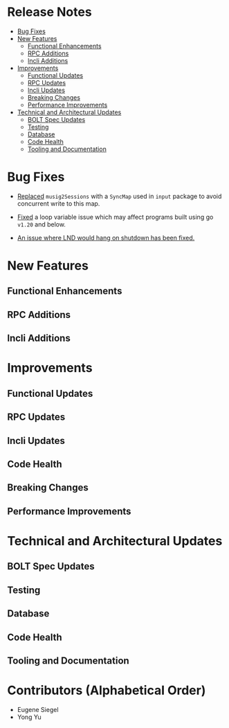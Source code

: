 # Release Notes
- [Bug Fixes](#bug-fixes)
- [New Features](#new-features)
  - [Functional Enhancements](#functional-enhancements)
  - [RPC Additions](#rpc-additions)
  - [lncli Additions](#lncli-additions)
- [Improvements](#improvements)
  - [Functional Updates](#functional-updates)
  - [RPC Updates](#rpc-updates)
  - [lncli Updates](#lncli-updates)
  - [Breaking Changes](#breaking-changes)
  - [Performance Improvements](#performance-improvements)
 - [Technical and Architectural Updates](#technical-and-architectural-updates)
   - [BOLT Spec Updates](#bolt-spec-updates)
   - [Testing](#testing)
   - [Database](#database)
   - [Code Health](#code-health)
   - [Tooling and Documentation](#tooling-and-documentation)

# Bug Fixes

* [Replaced](https://github.com/lightningnetwork/lnd/pull/8224)
  `musig2Sessions` with a `SyncMap` used in `input` package to avoid concurrent
  write to this map.

* [Fixed](https://github.com/lightningnetwork/lnd/pull/8220) a loop variable
  issue which may affect programs built using go `v1.20` and below. 

* [An issue where LND would hang on shutdown has been fixed.](https://github.com/lightningnetwork/lnd/pull/8151)

# New Features
## Functional Enhancements
## RPC Additions
## lncli Additions

# Improvements
## Functional Updates
## RPC Updates
## lncli Updates
## Code Health
## Breaking Changes
## Performance Improvements

# Technical and Architectural Updates
## BOLT Spec Updates
## Testing
## Database
## Code Health
## Tooling and Documentation

# Contributors (Alphabetical Order)
* Eugene Siegel
* Yong Yu
